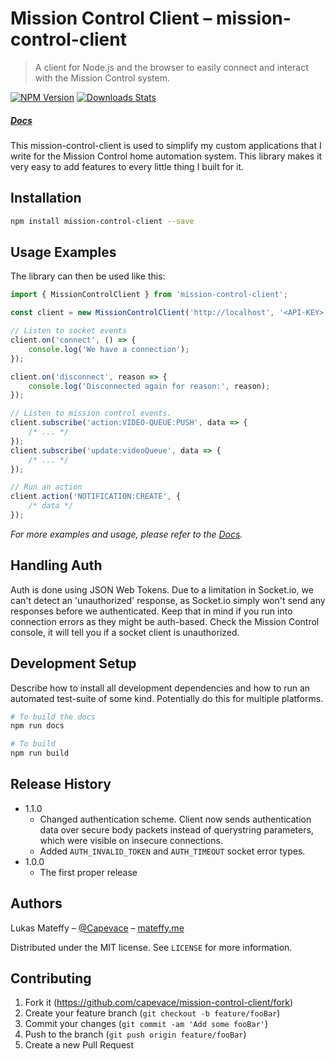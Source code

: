 # Mission Control Client – mission-control-client

> A client for Node.js and the browser to easily connect and interact with the Mission Control system.

[![NPM Version][npm-image]][npm-url]
[![Downloads Stats][npm-downloads]][npm-url]

##### [Docs][docs]

This mission-control-client is used to simplify my custom applications that I write for the Mission Control home automation system.
This library makes it very easy to add features to every little thing I built for it.

<!-- ![](header.png) -->

## Installation

```sh
npm install mission-control-client --save
```

## Usage Examples

The library can then be used like this:

```js
import { MissionControlClient } from 'mission-control-client';

const client = new MissionControlClient('http://localhost', '<API-KEY>');

// Listen to socket events
client.on('connect', () => {
	console.log('We have a connection');
});

client.on('disconnect', reason => {
	console.log('Disconnected again for reason:', reason);
});

// Listen to mission control events.
client.subscribe('action:VIDEO-QUEUE:PUSH', data => {
	/* ... */
});
client.subscribe('update:videoQueue', data => {
	/* ... */
});

// Run an action
client.action('NOTIFICATION:CREATE', {
	/* data */
});
```

_For more examples and usage, please refer to the [Docs][docs]._

## Handling Auth

Auth is done using JSON Web Tokens. Due to a limitation in Socket.io, we can't detect an 'unauthorized' response, as Socket.io simply won't send any responses before we authenticated. Keep that in mind if you run into connection errors as they might be auth-based. Check the Mission Control console, it will tell you if a socket client is unauthorized.

## Development Setup

Describe how to install all development dependencies and how to run an automated test-suite of some kind. Potentially do this for multiple platforms.

```sh
# To build the docs
npm run docs

# To build
npm run build
```

## Release History

-   1.1.0
    -   Changed authentication scheme. Client now sends authentication data over secure body packets instead of querystring parameters, which were visible on insecure connections.
    -   Added `AUTH_INVALID_TOKEN` and `AUTH_TIMEOUT` socket error types.
-   1.0.0
    -   The first proper release

## Authors

Lukas Mateffy – [@Capevace](https://twitter.com/capevace) – [mateffy.me](https://mateffy.me)

Distributed under the MIT license. See `LICENSE` for more information.

## Contributing

1. Fork it (<https://github.com/capevace/mission-control-client/fork>)
2. Create your feature branch (`git checkout -b feature/fooBar`)
3. Commit your changes (`git commit -am 'Add some fooBar'`)
4. Push to the branch (`git push origin feature/fooBar`)
5. Create a new Pull Request

<!-- Markdown link & img dfn's -->

[npm-image]: https://img.shields.io/npm/v/mission-control-client.svg?style=flat-square
[npm-url]: https://npmjs.org/package/mission-control-client
[npm-downloads]: https://img.shields.io/npm/dm/mission-control-client.svg?style=flat-square
[wiki]: https://github.com/capevace/mission-control-client/wiki
[docs]: https://capevace.github.io/mission-control-client
